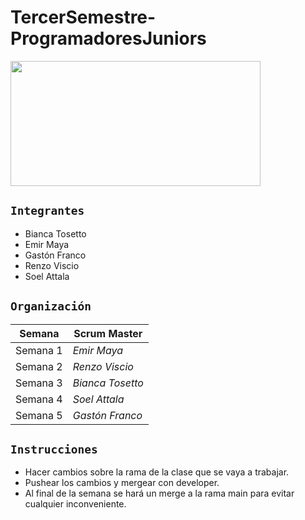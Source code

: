 # TercerSemestre-ProgramadoresJuniors
<img src="https://media.giphy.com/media/qgQUggAC3Pfv687qPC/giphy.gif" align="center" height="200" width="400" />

## `Integrantes`

- Bianca Tosetto
- Emir Maya
- Gastón Franco
- Renzo Viscio
- Soel Attala

## `Organización`

| Semana | Scrum Master |
| ---- | ---- |
|  Semana 1 | *Emir Maya* |
|  Semana 2 | *Renzo Viscio* |
|  Semana 3 | *Bianca Tosetto* |
|  Semana 4 | *Soel Attala* |
|  Semana 5 | *Gastón Franco* |

## `Instrucciones` 
- Hacer cambios sobre la rama de la clase que se vaya a trabajar.
- Pushear los cambios y mergear con developer. 
- Al final de la semana se hará un merge a la rama main para evitar cualquier inconveniente.
